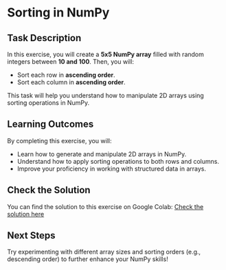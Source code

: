 # Sorting in NumPy

## Task Description
In this exercise, you will create a **5x5 NumPy array** filled with random integers between **10 and 100**. Then, you will:
- Sort each row in **ascending order**.
- Sort each column in **ascending order**.

This task will help you understand how to manipulate 2D arrays using sorting operations in NumPy.

## Learning Outcomes
By completing this exercise, you will:
- Learn how to generate and manipulate 2D arrays in NumPy.
- Understand how to apply sorting operations to both rows and columns.
- Improve your proficiency in working with structured data in arrays.

## Check the Solution
You can find the solution to this exercise on Google Colab:
[Check the solution here](https://colab.research.google.com/drive/1Qtn_YK5WKe23C5pFQxdAoo0a7chH4FMH?usp=sharing) 

## Next Steps
Try experimenting with different array sizes and sorting orders (e.g., descending order) to further enhance your NumPy skills!

